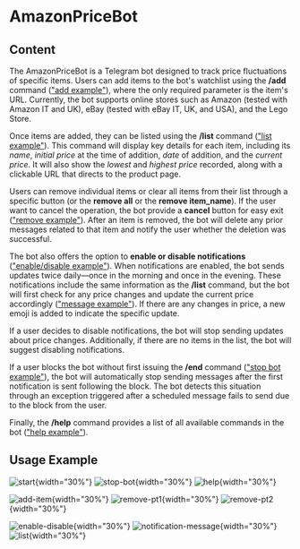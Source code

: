 # AmazonPriceBot

## Content
The AmazonPriceBot is a Telegram bot designed to track price fluctuations of specific items. Users can add items to the bot's watchlist using the **/add** command (["add example"](#add-image)), where the only required parameter is the item's URL. Currently, the bot supports online stores such as Amazon (tested with Amazon IT and UK), eBay (tested with eBay IT, UK, and USA), and the Lego Store.

Once items are added, they can be listed using the **/list** command (["list example"](#list-image)). This command will display key details for each item, including its *name*, *initial price* at the time of addition, *date* of addition, and the *current price*. It will also show the *lowest* and *highest price* recorded, along with a clickable URL that directs to the product page.

Users can remove individual items or clear all items from their list through a specific button (or the **remove all** or the **remove item_name**). If the user want to cancel the operation, the bot provide a **cancel** button for easy exit (["remove example"](#add-image)). After an item is removed, the bot will delete any prior messages related to that item and notify the user whether the deletion was successful.

The bot also offers the option to **enable or disable notifications** (["enable/disable example"](#list-image)). When notifications are enabled, the bot sends updates twice daily—once in the morning and once in the evening. These notifications include the same information as the **/list** command, but the bot will first check for any price changes and update the current price accordingly (["message example"](#list-image)). If there are any changes in price, a new emoji is added to indicate the specific update.

If a user decides to disable notifications, the bot will stop sending updates about price changes. Additionally, if there are no items in the list, the bot will suggest disabling notifications.

If a user blocks the bot without first issuing the **/end** command (["stop bot example"](#start-image)), the bot will automatically stop sending messages after the first notification is sent following the block. The bot detects this situation through an exception triggered after a scheduled message fails to send due to the block from the user.

Finally, the **/help** command provides a list of all available commands in the bot (["help example"](#start-image)).

## Usage Example

<a id="start-image"></a>
![start](images/start.jpg "start"){width="30%"} ![stop-bot](images/end_bot.jpg "Stop Bot"){width="30%"} ![help](images/help.jpg "help"){width="30%"}

<a id="add-image"></a>
![add-item](images/add_item.jpg "add-item"){width="30%"} ![remove-pt1](images/remove_pt1.jpg "remove-pt1"){width="30%"} ![remove-pt2](images/remove_pt2.jpg "remove-pt2"){width="30%"}

<a id="list-image"></a> 
![enable-disable](images/enable_disable.jpg "enable-disable"){width="30%"} ![notification-message](images/notification_message.jpg "notification-message"){width="30%"} ![list](images/list.jpg "list"){width="30%"}

<!-- <div style="display: flex; justify-content: space-between;">
  <img src="images/start.jpg" width="30%" />
  <img src="images/end_bot.jpg" width="30%" />
  <img src="images/help.jpg" width="30%" />
</div>

<div style="display: flex; justify-content: space-between;">
  <img src="images/add_item.jpg" width="30%" />
  <img src="images/remove_pt1.jpg" width="30%" />
  <img src="images/remove_pt2.jpg" width="30%" />
</div>


<div style="display: flex; justify-content: space-between;">
  <img src="images/enable_disable.jpg" width="30%" />
  <img src="images/notification_message.jpg" width="30%" />
  <img src="images/list.jpg" width="30%" />
</div> -->
